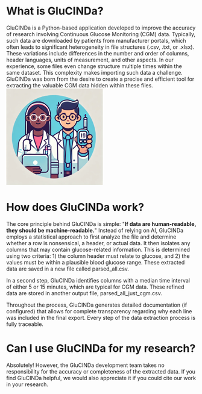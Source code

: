 # What is GluCINDa?
GluCINDa is a Python-based application developed to improve the accuracy of research involving Continuous Glucose Monitoring (CGM) data. Typically, such data are downloaded by patients from manufacturer portals, which often leads to significant heterogeneity in file structures (.csv, .txt, or .xlsx). These variations include differences in the number and order of columns, header languages, units of measurement, and other aspects. In our experience, some files even change structure multiple times within the same dataset. This complexity makes importing such data a challenge. GluCINDa was born from the desire to create a precise and efficient tool for extracting the valuable CGM data hidden within these files.
![Screenshot of a comment on a GitHub issue showing an image, added in the Markdown, of an Octocat smiling and raising a tentacle.](https://github.com/GluCINDa/.github/blob/main/Unbenannt.png)


# How does GluCINDa work?
The core principle behind GluCINDa is simple: "**If data are human-readable, they should be machine-readable.**" Instead of relying on AI, GluCINDa employs a statistical approach to first analyze the file and determine whether a row is nonsensical, a header, or actual data. It then isolates any columns that may contain glucose-related information. This is determined using two criteria: 1) the column header must relate to glucose, and 2) the values must be within a plausible blood glucose range. These extracted data are saved in a new file called parsed_all.csv.

In a second step, GluCINDa identifies columns with a median time interval of either 5 or 15 minutes, which are typical for CGM data. These refined data are stored in another output file, parsed_all_just_cgm.csv.

Throughout the process, GluCINDa generates detailed documentation (if configured) that allows for complete transparency regarding why each line was included in the final export. Every step of the data extraction process is fully traceable.

# Can I use GluCINDa for my research?
Absolutely! However, the GluCINDa development team takes no responsibility for the accuracy or completeness of the extracted data. If you find GluCINDa helpful, we would also appreciate it if you could cite our work in your research.
